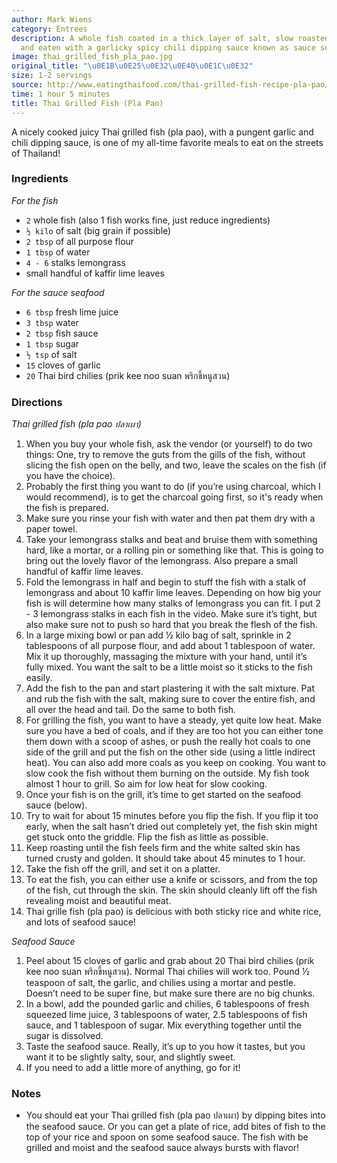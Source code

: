 ```yaml
---
author: Mark Wiens
category: Entrees
description: A whole fish coated in a thick layer of salt, slow roasted over charcoal,
  and eaten with a garlicky spicy chili dipping sauce known as sauce seafood.
image: thai_grilled_fish_pla_pao.jpg
original_title: "\u0E1B\u0E25\u0E32\u0E40\u0E1C\u0E32"
size: 1-2 servings
source: http://www.eatingthaifood.com/thai-grilled-fish-recipe-pla-pao/
time: 1 hour 5 minutes
title: Thai Grilled Fish (Pla Pao)
---
```


A nicely cooked juicy Thai grilled fish (pla pao), with a pungent garlic and chili dipping sauce, is one of my all-time favorite meals to eat on the streets of Thailand!

### Ingredients

_For the fish_

* `2` whole fish (also 1 fish works fine, just reduce ingredients)
* `½ kilo` of salt (big grain if possible)
* `2 tbsp` of all purpose flour
* `1 tbsp` of water
* `4 - 6` stalks lemongrass
* small handful of kaffir lime leaves

_For the sauce seafood_

* `6 tbsp` fresh lime juice
* `3 tbsp` water
* `2 tbsp` fish sauce
* `1 tbsp` sugar
* `½ tsp` of salt
* `15` cloves of garlic
* `20` Thai bird chilies (prik kee noo suan พริกขี้หนูสวน)

### Directions

_Thai grilled fish (pla pao ปลาเผา)_

1. When you buy your whole fish, ask the vendor (or yourself) to do two things: One, try to remove the guts from the gills of the fish, without slicing the fish open on the belly, and two, leave the scales on the fish (if you have the choice).
2. Probably the first thing you want to do (if you’re using charcoal, which I would recommend), is to get the charcoal going first, so it's ready when the fish is prepared.
3. Make sure you rinse your fish with water and then pat them dry with a paper towel.
4. Take your lemongrass stalks and beat and bruise them with something hard, like a mortar, or a rolling pin or something like that. This is going to bring out the lovely flavor of the lemongrass. Also prepare a small handful of kaffir lime leaves.
5. Fold the lemongrass in half and begin to stuff the fish with a stalk of lemongrass and about 10 kaffir lime leaves. Depending on how big your fish is will determine how many stalks of lemongrass you can fit. I put 2 - 3 lemongrass stalks in each fish in the video. Make sure it’s tight, but also make sure not to push so hard that you break the flesh of the fish.
6. In a large mixing bowl or pan add ½ kilo bag of salt, sprinkle in 2 tablespoons of all purpose flour, and add about 1 tablespoon of water. Mix it up thoroughly, massaging the mixture with your hand, until it’s fully mixed. You want the salt to be a little moist so it sticks to the fish easily.
7. Add the fish to the pan and start plastering it with the salt mixture. Pat and rub the fish with the salt, making sure to cover the entire fish, and all over the head and tail. Do the same to both fish.
8. For grilling the fish, you want to have a steady, yet quite low heat. Make sure you have a bed of coals, and if they are too hot you can either tone them down with a scoop of ashes, or push the really hot coals to one side of the grill and put the fish on the other side (using a little indirect heat). You can also add more coals as you keep on cooking. You want to slow cook the fish without them burning on the outside. My fish took almost 1 hour to grill. So aim for low heat for slow cooking.
9. Once your fish is on the grill, it’s time to get started on the seafood sauce (below).
10. Try to wait for about 15 minutes before you flip the fish. If you flip it too early, when the salt hasn’t dried out completely yet, the fish skin might get stuck onto the griddle. Flip the fish as little as possible.
11. Keep roasting until the fish feels firm and the white salted skin has turned crusty and golden. It should take about 45 minutes to 1 hour.
12. Take the fish off the grill, and set it on a platter.
13. To eat the fish, you can either use a knife or scissors, and from the top of the fish, cut through the skin. The skin should cleanly lift off the fish revealing moist and beautiful meat.
14. Thai grille fish (pla pao) is delicious with both sticky rice and white rice, and lots of seafood sauce!

_Seafood Sauce_

1. Peel about 15 cloves of garlic and grab about 20 Thai bird chilies (prik kee noo suan พริกขี้หนูสวน). Normal Thai chilies will work too. Pound ½ teaspoon of salt, the garlic, and chilies using a mortar and pestle. Doesn’t need to be super fine, but make sure there are no big chunks.
2. In a bowl, add the pounded garlic and chilies, 6 tablespoons of fresh squeezed lime juice, 3 tablespoons of water, 2.5 tablespoons of fish sauce, and 1 tablespoon of sugar. Mix everything together until the sugar is dissolved.
3. Taste the seafood sauce. Really, it’s up to you how it tastes, but you want it to be slightly salty, sour, and slightly sweet.
4. If you need to add a little more of anything, go for it!

### Notes

- You should eat your Thai grilled fish (pla pao ปลาเผา) by dipping bites into the seafood sauce. Or you can get a plate of rice, add bites of fish to the top of your rice and spoon on some seafood sauce. The fish with be grilled and moist and the seafood sauce always bursts with flavor!
